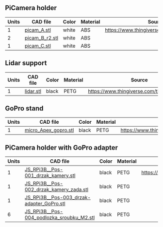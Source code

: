 ## PiCamera holder

| Units | CAD file | Color | Material | Source |
| ----- | ------- | ----- | -------- | ------ |
|1 | [picam_A.stl](./assets/CAD/picam_A.stl) | white | ABS | https://www.thingiverse.com/thing:3411450|
|2 | [picam_B_r2.stl](./assets/CAD/picam_B_r2.stl)    | white | ABS |  |
|1 |  [picam_C.stl](./assets/CAD/picam_C.stl)  | white | ABS |  |

## Lidar support

| Units | CAD file | Color | Material | Source |
| ----- | ------- | ----- | -------- | ------ |
|1 |  [lidar.stl](./assets/CAD/lidar.stl)   | black | PETG | https://www.thingiverse.com/thing:5374323|

## GoPro stand

| Units | CAD file | Color | Material | Source |
| ----- | ------- | ----- | -------- | ------ |
|1 |  [micro_Apex_gopro.stl](./assets/CAD/micro_Apex_gopro.stl)   | black | PETG | https://www.thingiverse.com/thing:4890862|

## PiCamera holder with GoPro adapter

| Units | CAD file | Color | Material | Source |
| ----- | ------- | ----- | -------- | ------ |
|1 | [JS_RPi3B__Pos-001_drzak_kamery.stl](./assets/CAD/JS_RPi3B__Pos-001_drzak_kamery.stl)  | black | PETG | https://www.thingiverse.com/thing:3610624|
|1 | [JS_RPi3B__Pos-002_drzak_kamery_zada.stl](./assets/CAD/JS_RPi3B__Pos-002_drzak_kamery_zada.stl)  | black | PETG |  |
|1 | [JS_RPi3B__Pos-003_drzak-adapter_GoPro.stl](./assets/CAD/JS_RPi3B__Pos-003_drzak-adapter_GoPro.stl) |black | PETG |  |
|6 | [JS_RPi3B__Pos-004_podlozka_sroubku_M2.stl](./assets/CAD/JS_RPi3B__Pos-004_podlozka_sroubku_M2.stl)  | black | PETG |  |

